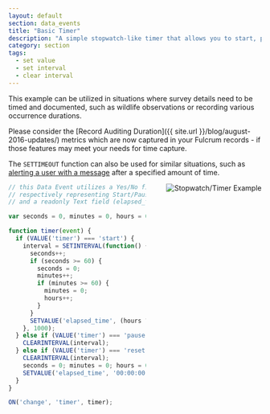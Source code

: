 ```yaml
---
layout: default
section: data_events
title: "Basic Timer"
description: "A simple stopwatch-like timer that allows you to start, pause, and reset."
category: section
tags:
  - set value
  - set interval
  - clear interval
---
```


This example can be utilized in situations where survey details need to be timed and documented, such as wildlife observations or recording various occurrence durations.

Please consider the [Record Auditing Duration]({{ site.url }}/blog/august-2016-updates/) metrics which are now captured in your Fulcrum records - if those features may meet your needs for time capture.

The `SETTIMEOUT` function can also be used for similar situations, such as [alerting a user with a message](http://developer.fulcrumapp.com/data-events/reference/settimeout/) after a specified amount of time.

<img src="../media/timer.gif" alt="Stopwatch/Timer Example" style="float: right; margin-left: 40px;" />

```js
// this Data Event utilizes a Yes/No field (timer) with the N/A choice enabled,
// respectively representing Start/Pause and Reset actions,
// and a readonly Text field (elapsed_time).

var seconds = 0, minutes = 0, hours = 0;

function timer(event) {
  if (VALUE('timer') === 'start') {
    interval = SETINTERVAL(function() {
      seconds++;
      if (seconds >= 60) {
        seconds = 0;
        minutes++;
        if (minutes >= 60) {
          minutes = 0;
          hours++;
        }
      }
      SETVALUE('elapsed_time', (hours ? (hours > 9 ? hours : "0" + hours) : "00") + ":" + (minutes ? (minutes > 9 ? minutes : "0" + minutes) : "00") + ":" + (seconds > 9 ? seconds : "0" + seconds));
    }, 1000);
  } else if (VALUE('timer') === 'pause') {
    CLEARINTERVAL(interval);
  } else if (VALUE('timer') === 'reset') {
    CLEARINTERVAL(interval);
    seconds = 0; minutes = 0; hours = 0;
    SETVALUE('elapsed_time', '00:00:00');
  }
}

ON('change', 'timer', timer);
```
